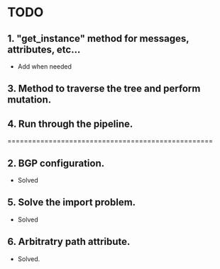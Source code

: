 # TODO

## 1. "get_instance" method for messages, attributes, etc...

- Add when needed

## 3. Method to traverse the tree and perform mutation.

## 4. Run through the pipeline.

==================================================

## 2. BGP configuration.

- Solved

## 5. Solve the import problem.

- Solved

## 6. Arbitratry path attribute.

- Solved.
